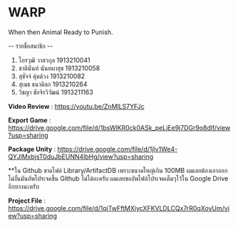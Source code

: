 # WARP
When then Animal Ready to Punish.

-- รายชื่อสมาชิก --
1. ไกรวุฒิ วาสวกุล 1913210041
2. ชาตินันท์ นันทผาสุข 1913210058
3. สุชัจจ์ คุ้มด้วง 1913210082
4. สุเมธ ธนาดิลก 1913210264
5. วิชญา ชัยจิรวิวัฒน์ 1913211163

**Video Review** : https://youtu.be/ZnMlLS7YFJc

**Export Game** : https://drive.google.com/file/d/1bsWlKR0ck0ASk_peLjEe9j7DGr9o8dlf/view?usp=sharing

**Package Unity** : https://drive.google.com/file/d/1jlv1We4-QYJlMxbjsT0duJbEUNN4lbHg/view?usp=sharing

**ใน Github ขาดไฟล์ Library/ArtifactDB เพราะขนาดใหญ่เกิน 100MB ผมเลยต้องเอาออกไม่งั้นมันอัพโปรเจคขึ้น Github ไม่ได้อะครับ 
ผมเลยขออัพไฟล์โปรเจคเต็มๆไว้ใน Google Drive อีกทางนะครับ 

**Project File** : https://drive.google.com/file/d/1qiTwFftMXiycXFKVLDLCQx7rR0qXoyUm/view?usp=sharing
